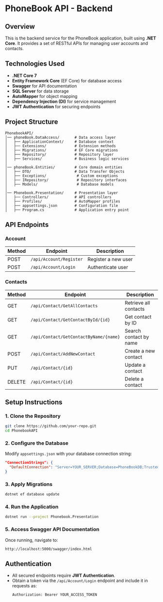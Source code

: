 # PhoneBook API - Backend

## Overview
This is the backend service for the PhoneBook application, built using **.NET Core**. It provides a set of RESTful APIs for managing user accounts and contacts.

## Technologies Used
- **.NET Core 7**
- **Entity Framework Core** (EF Core) for database access
- **Swagger** for API documentation
- **SQL Server** for data storage
- **AutoMapper** for object mapping
- **Dependency Injection (DI)** for service management
- **JWT Authentication** for securing endpoints

## Project Structure
```
PhonebookAPI/
│── phoneBook.DataAccess/       # Data access layer
│   ├── ApplicationContext/     # Database context
│   ├── Extensions/             # Extension methods
│   ├── Migrations/             # EF Core migrations
│   ├── Repository/             # Repository layer
│   ├── Services/               # Business logic services
│
│── phoneBook.Entities/         # Core domain entities
│   ├── DTO/                    # Data Transfer Objects
│   ├── Exceptions/              # Custom exceptions
│   ├── IRepository/             # Repository interfaces
│   ├── Models/                  # Database models
│
│── Phonebook.Presentation/     # Presentation layer
│   ├── Controllers/            # API controllers
│   ├── Profiles/               # AutoMapper profiles
│   ├── appsettings.json        # Configuration file
│   ├── Program.cs              # Application entry point
```

## API Endpoints
### Account
| Method | Endpoint               | Description           |
|--------|------------------------|-----------------------|
| POST   | `/api/Account/Register` | Register a new user  |
| POST   | `/api/Account/Login`    | Authenticate user    |

### Contacts
| Method | Endpoint                            | Description                 |
|--------|------------------------------------|-----------------------------|
| GET    | `/api/Contact/GetAllContacts`      | Retrieve all contacts       |
| GET    | `/api/Contact/GetContactById/{id}` | Get contact by ID           |
| GET    | `/api/Contact/GetContactByName/{name}` | Search contact by name |
| POST   | `/api/Contact/AddNewContact`       | Create a new contact        |
| PUT    | `/api/Contact/{id}`                | Update a contact            |
| DELETE | `/api/Contact/{id}`                | Delete a contact            |

## Setup Instructions
### 1. Clone the Repository
```sh
git clone https://github.com/your-repo.git
cd PhonebookAPI
```

### 2. Configure the Database
Modify `appsettings.json` with your database connection string:
```json
"ConnectionStrings": {
  "DefaultConnection": "Server=YOUR_SERVER;Database=PhoneBookDB;Trusted_Connection=True;"
}
```

### 3. Apply Migrations
```sh
dotnet ef database update
```

### 4. Run the Application
```sh
dotnet run --project Phonebook.Presentation
```

### 5. Access Swagger API Documentation
Once running, navigate to:
```
http://localhost:5000/swagger/index.html
```

## Authentication
- All secured endpoints require **JWT Authentication**.
- Obtain a token via the `/api/Account/Login` endpoint and include it in requests as:
  ```sh
  Authorization: Bearer YOUR_ACCESS_TOKEN
  ```

